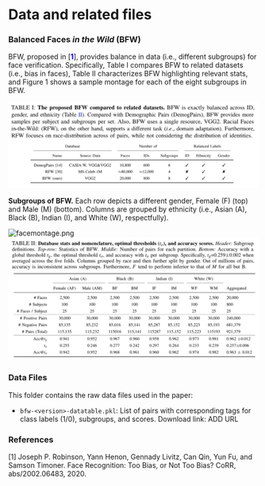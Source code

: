 # Data and related files
### Balanced Faces _in the Wild_ (BFW)

BFW, proposed in [<span style="color:blue">**1**</span>], provides balance in data (i.e., different subgroups) for face verification. Specifically, Table I compares BFW to related datasets (i.e., bias in faces), Table II characterizes BFW highlighting relevant stats, and Figure 1 shows a sample montage for each of the eight subgroups in BFW.

<img src=../docs/table1.png alt="table1" width="600"/>

**Subgroups of BFW.** Each row depicts a different gender, Female (F) (top) and Male (M) (bottom). Columns are grouped by ethnicity (i.e., Asian (A), Black (B), Indian (I), and White (W), respectfully).

<img src=../docs/facemontage.png alt="facemontage.png" width="600"/>

<img src=../docs/table2.png alt="table2" width="600"/>


### Data Files
This folder contains the raw data files used in the paper:

* `bfw-<version>-datatable.pkl`: List of pairs with corresponding tags for class labels (1/0), subgroups, and scores.
Download link: ADD URL

### References
[1] Joseph P. Robinson, Yann Henon, Gennady Livitz, Can Qin, Yun Fu, and Samson Timoner. Face Recognition: Too Bias, or Not Too Bias? CoRR, abs/2002.06483, 2020.
